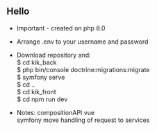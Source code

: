 ## Hello

- Important - created on php 8.0

- Arrange .env to your username and password

- Download repository and:  
  $ cd kik_back  
  $ php bin/console doctrine:migrations:migrate  
  $ symfony serve  
  $ cd ..  
  $ cd kik_front  
  $ cd npm run dev

- Notes:
  compositionAPI vue  
  symfony move handling of request to services
